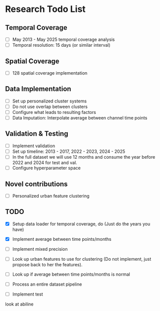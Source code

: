 # Research Todo List

## Temporal Coverage
- [ ] May 2013 - May 2025 temporal coverage analysis
- [ ] Temporal resolution: 15 days (or similar interval)

## Spatial Coverage  
- [ ] 128 spatial coverage implementation

## Data Implementation
- [ ] Set up personalized cluster systems
- [ ] Do not use overlap between clusters
- [ ] Configure what leads to resulting factors
- [ ] Data Imputation: Interpolate average between channel time points

## Validation & Testing
- [ ] Implement validation
- [ ] Set up timeline: 2013 - 2017, 2022 - 2023, 2024 - 2025
- [ ] In the full dataset we will use 12 months and consume the year before 2022 and 2024 for test and val.
- [ ] Configure hyperparameter space

## Novel contributions
- [ ] Personalized urban feature clustering

## TODO
- [x] Setup data loader for temporal coverage, do  (Just do the years you have)
- [x] Implement average between time points/months
- [ ] Implement mixed precision
- [ ] Look up urban features to use for clustering (Do not implement, just propose back to her the features).
- [ ] Look up if average between time points/months is normal

- [ ] Process an entire dataset pipeline
- [ ] Implement test

look at abiline